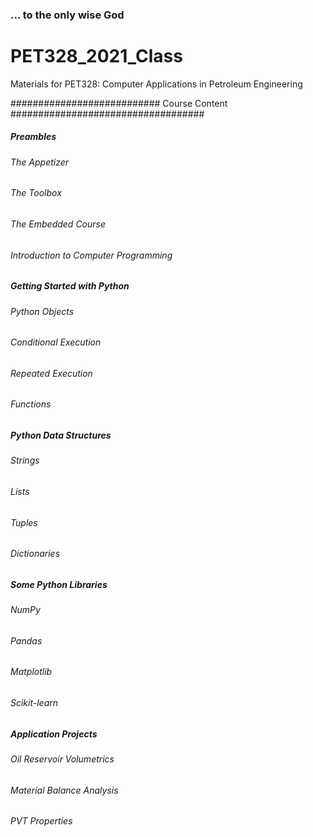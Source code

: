 ### ... to the only wise God

# PET328_2021_Class
Materials for PET328: Computer Applications in Petroleum Engineering


########################### Course Content ###################################

##### Preambles
###### The Appetizer
###### The Toolbox
###### The Embedded Course
###### Introduction to Computer Programming

##### Getting Started with Python
###### Python Objects
###### Conditional Execution
###### Repeated Execution
###### Functions
  
##### Python Data Structures
###### Strings
###### Lists
###### Tuples
###### Dictionaries
  
##### Some Python Libraries
###### NumPy
###### Pandas
###### Matplotlib
###### Scikit-learn

##### Application Projects
###### Oil Reservoir Volumetrics
###### Material Balance Analysis
###### PVT Properties
